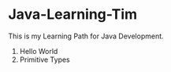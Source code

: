 # Java-Learning-Tim

This is my Learning Path for Java Development.

1) Hello World
2) Primitive Types
